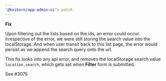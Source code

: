 ```yaml
---
'@koikorn/app-admin-ui': patch
---
```


**Fix**

Upon filtering out the lists based on the ids, an error could occur. Irrespective of the error, we were still storing the search value into the localStorage.
And when user transit back to this list page, the error would persist as we append the search query onto the url. 

This fix looks into any api error, and removes the localStorage search value `location.search`, which gets set when **Filter** form is submitted. 

See #3075
